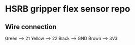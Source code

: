 # HSRB gripper flex sensor repo

## Wire connection
Green --> 21
Yellow --> 22
Black --> GND
Brown --> 3V3